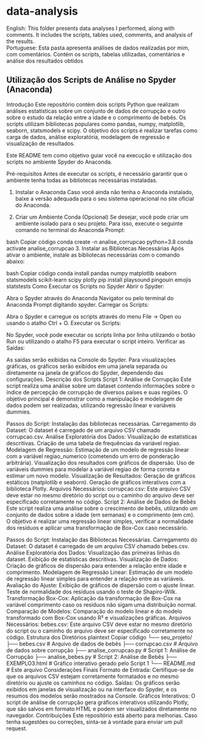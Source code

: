 # data-analysis
 English: This folder presents data analyses I performed, along with comments. It includes the scripts, tables used, comments, and analysis of the results.  
 Portuguese: Esta pasta apresenta análises de dados realizadas por mim, com comentários. Contém os scripts, tabelas utilizadas, comentários e análise dos resultados obtidos
 
## Utilização dos Scripts de Análise no Spyder (Anaconda)
Introdução
Este repositório contém dois scripts Python que realizam análises estatísticas sobre um conjunto de dados de corrupção e outro sobre o estudo da relação entre a idade e o comprimento de bebês. Os scripts utilizam bibliotecas populares como pandas, numpy, matplotlib, seaborn, statsmodels e scipy. O objetivo dos scripts é realizar tarefas como carga de dados, análise exploratória, modelagem de regressão e visualização de resultados.

Este README tem como objetivo guiar você na execução e utilização dos scripts no ambiente Spyder do Anaconda.

Pré-requisitos
Antes de executar os scripts, é necessário garantir que o ambiente tenha todas as bibliotecas necessárias instaladas.

1. Instalar o Anaconda
Caso você ainda não tenha o Anaconda instalado, baixe a versão adequada para o seu sistema operacional no site oficial do Anaconda.

2. Criar um Ambiente Conda (Opcional)
Se desejar, você pode criar um ambiente isolado para o seu projeto. Para isso, execute o seguinte comando no terminal do Anaconda Prompt:

bash
Copiar código
conda create -n analise_corrupcao python=3.8
conda activate analise_corrupcao
3. Instalar as Bibliotecas Necessárias
Após ativar o ambiente, instale as bibliotecas necessárias com o comando abaixo:

bash
Copiar código
conda install pandas numpy matplotlib seaborn statsmodels scikit-learn scipy plotly
pip install playsound pingouin emojis statstests
Como Executar os Scripts no Spyder
Abrir o Spyder:

Abra o Spyder através do Anaconda Navigator ou pelo terminal do Anaconda Prompt digitando spyder.
Carregar os Scripts:

Abra o Spyder e carregue os scripts através do menu File -> Open ou usando o atalho Ctrl + O.
Executar os Scripts:

No Spyder, você pode executar os scripts linha por linha utilizando o botão Run ou utilizando o atalho F5 para executar o script inteiro.
Verificar as Saídas:

As saídas serão exibidas na Console do Spyder. Para visualizações gráficas, os gráficos serão exibidos em uma janela separada ou diretamente na janela de gráficos do Spyder, dependendo das configurações.
Descrição dos Scripts
Script 1: Análise de Corrupção
Este script realiza uma análise sobre um dataset contendo informações sobre o índice de percepção de corrupção de diversos países e suas regiões. O objetivo principal é demonstrar como a manipulação e modelagem de dados podem ser realizadas, utilizando regressão linear e variáveis dummies.

Passos do Script:
Instalação das bibliotecas necessárias.
Carregamento do Dataset: O dataset é carregado de um arquivo CSV chamado corrupcao.csv.
Análise Exploratória dos Dados:
Visualização de estatísticas descritivas.
Criação de uma tabela de frequências da variável regiao.
Modelagem de Regressão:
Estimação de um modelo de regressão linear com a variável regiao_numerico (cometendo um erro de ponderação arbitrária).
Visualização dos resultados com gráficos de dispersão.
Uso de variáveis dummies para modelar a variável regiao de forma correta e estimar um novo modelo.
Visualização de Resultados:
Geração de gráficos estáticos (matplotlib e seaborn).
Geração de gráficos interativos com a biblioteca Plotly.
Arquivos Necessários:
corrupcao.csv: Este arquivo CSV deve estar no mesmo diretório do script ou o caminho do arquivo deve ser especificado corretamente no código.
Script 2: Análise de Dados de Bebês
Este script realiza uma análise sobre o crescimento de bebês, utilizando um conjunto de dados sobre a idade (em semanas) e o comprimento (em cm). O objetivo é realizar uma regressão linear simples, verificar a normalidade dos resíduos e aplicar uma transformação de Box-Cox caso necessário.

Passos do Script:
Instalação das Bibliotecas Necessárias.
Carregamento do Dataset: O dataset é carregado de um arquivo CSV chamado bebes.csv.
Análise Exploratória dos Dados:
Visualização das primeiras linhas do dataset.
Exibição de estatísticas descritivas.
Visualização de Dados:
Criação de gráficos de dispersão para entender a relação entre idade e comprimento.
Modelagem de Regressão Linear:
Estimação de um modelo de regressão linear simples para entender a relação entre as variáveis.
Avaliação do Ajuste:
Exibição de gráficos de dispersão com o ajuste linear.
Teste de normalidade dos resíduos usando o teste de Shapiro-Wilk.
Transformação Box-Cox:
Aplicação da transformação de Box-Cox na variável comprimento caso os resíduos não sigam uma distribuição normal.
Comparação de Modelos:
Comparação do modelo linear e do modelo transformado com Box-Cox usando R² e visualizações gráficas.
Arquivos Necessários:
bebes.csv: Este arquivo CSV deve estar no mesmo diretório do script ou o caminho do arquivo deve ser especificado corretamente no código.
Estrutura dos Diretórios
plaintext
Copiar código
└── seu_projeto/
    ├── bebes.csv             # Arquivo de dados de bebês
    ├── corrupcao.csv         # Arquivo de dados sobre corrupção
    ├── analise_corrupcao.py  # Script 1: Análise de Corrupção
    ├── analise_bebes.py      # Script 2: Análise de Bebês
    ├── EXEMPLO3.html         # Gráfico interativo gerado pelo Script 1
    └── README.md             # Este arquivo
Considerações Finais
Formato de Entrada: Certifique-se de que os arquivos CSV estejam corretamente formatados e no mesmo diretório ou ajuste os caminhos no código.
Saídas: Os gráficos serão exibidos em janelas de visualização ou na interface do Spyder, e os resumos dos modelos serão mostrados na Console.
Gráficos Interativos: O script de análise de corrupção gera gráficos interativos utilizando Plotly, que são salvos em formato HTML e podem ser visualizados diretamente no navegador.
Contribuições
Este repositório está aberto para melhorias. Caso tenha sugestões ou correções, sinta-se à vontade para enviar um pull request.
